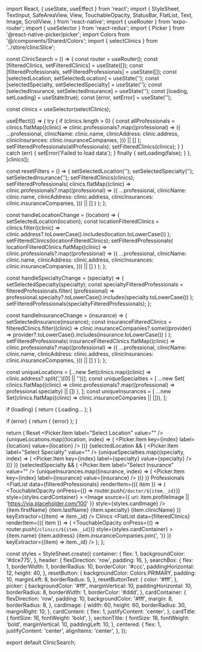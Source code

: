 import React, { useState, useEffect } from 'react';
import {
  StyleSheet,
  TextInput,
  SafeAreaView,
  View,
  TouchableOpacity,
  StatusBar,
  FlatList,
  Text,
  Image,
  ScrollView,
} from 'react-native';
import { useRouter } from 'expo-router';
import { useSelector } from 'react-redux';
import { Picker } from '@react-native-picker/picker';
import Colors from '@/components/Shared/Colors';
import { selectClinics } from '../store/clinicSlice';

const ClinicSearch = () => {
  const router = useRouter();
  const [filteredClinics, setFilteredClinics] = useState([]);
  const [filteredProfessionals, setFilteredProfessionals] = useState([]);
  const [selectedLocation, setSelectedLocation] = useState('');
  const [selectedSpecialty, setSelectedSpecialty] = useState('');
  const [selectedInsurance, setSelectedInsurance] = useState('');
  const [loading, setLoading] = useState(true);
  const [error, setError] = useState('');

  const clinics = useSelector(selectClinics);

  useEffect(() => {
    try {
      if (clinics.length > 0) {
        const allProfessionals = clinics.flatMap((clinic) =>
          clinic.professionals?.map((professional) => ({
            ...professional,
            clinicName: clinic.name,
            clinicAddress: clinic.address,
            clinicInsurances: clinic.insuranceCompanies,
          })) || []
        );
        setFilteredProfessionals(allProfessionals);
        setFilteredClinics(clinics);
      }
    } catch (err) {
      setError('Failed to load data');
    } finally {
      setLoading(false);
    }
  }, [clinics]);

  const resetFilters = () => {
    setSelectedLocation('');
    setSelectedSpecialty('');
    setSelectedInsurance('');
    setFilteredClinics(clinics);
    setFilteredProfessionals(
      clinics.flatMap((clinic) =>
        clinic.professionals?.map((professional) => ({
          ...professional,
          clinicName: clinic.name,
          clinicAddress: clinic.address,
          clinicInsurances: clinic.insuranceCompanies,
        })) || []
      )
    );
  };

  const handleLocationChange = (location) => {
    setSelectedLocation(location);
    const locationFilteredClinics = clinics.filter((clinic) =>
      clinic.address?.toLowerCase().includes(location.toLowerCase())
    );
    setFilteredClinics(locationFilteredClinics);
    setFilteredProfessionals(
      locationFilteredClinics.flatMap((clinic) =>
        clinic.professionals?.map((professional) => ({
          ...professional,
          clinicName: clinic.name,
          clinicAddress: clinic.address,
          clinicInsurances: clinic.insuranceCompanies,
        })) || []
      )
    );
  };

  const handleSpecialtyChange = (specialty) => {
    setSelectedSpecialty(specialty);
    const specialtyFilteredProfessionals = filteredProfessionals.filter(
      (professional) =>
        professional.specialty?.toLowerCase().includes(specialty.toLowerCase())
    );
    setFilteredProfessionals(specialtyFilteredProfessionals);
  };

  const handleInsuranceChange = (insurance) => {
    setSelectedInsurance(insurance);
    const insuranceFilteredClinics = filteredClinics.filter((clinic) =>
      clinic.insuranceCompanies?.some((provider) =>
        provider?.toLowerCase().includes(insurance.toLowerCase())
      )
    );
    setFilteredProfessionals(
      insuranceFilteredClinics.flatMap((clinic) =>
        clinic.professionals?.map((professional) => ({
          ...professional,
          clinicName: clinic.name,
          clinicAddress: clinic.address,
          clinicInsurances: clinic.insuranceCompanies,
        })) || []
      )
    );
  };

  const uniqueLocations = [...new Set(clinics.map((clinic) => clinic.address?.split(',')[0] || ''))];
  const uniqueSpecialties = [
    ...new Set(
      clinics.flatMap((clinic) => clinic.professionals?.map((professional) => professional.specialty) || [])
    ),
  ];
  const uniqueInsurances = [
    ...new Set(clinics.flatMap((clinic) => clinic.insuranceCompanies || [])),
  ];

  if (loading) {
    return (
      <View style={styles.centered}>
        <Text>Loading...</Text>
      </View>
    );
  }

  if (error) {
    return (
      <View style={styles.centered}>
        <Text>{error}</Text>
      </View>
    );
  }

  return (
    <SafeAreaView style={styles.container}>
      <StatusBar barStyle="dark-content" />
      <View style={styles.header}>
        <TextInput
          placeholder="Search clinics or professionals"
          style={styles.searchBox}
          editable={false}
        />
        <TouchableOpacity onPress={resetFilters} style={styles.resetButton}>
          <Text style={styles.resetButtonText}>Reset</Text>
        </TouchableOpacity>
      </View>
      <ScrollView>
        <Picker selectedValue={selectedLocation} onValueChange={handleLocationChange} style={styles.picker}>
          <Picker.Item label="Select Location" value="" />
          {uniqueLocations.map((location, index) => (
            <Picker.Item key={index} label={location} value={location} />
          ))}
        </Picker>
        {selectedLocation && (
          <Picker selectedValue={selectedSpecialty} onValueChange={handleSpecialtyChange} style={styles.picker}>
            <Picker.Item label="Select Specialty" value="" />
            {uniqueSpecialties.map((specialty, index) => (
              <Picker.Item key={index} label={specialty} value={specialty} />
            ))}
          </Picker>
        )}
        {selectedSpecialty && (
          <Picker selectedValue={selectedInsurance} onValueChange={handleInsuranceChange} style={styles.picker}>
            <Picker.Item label="Select Insurance" value="" />
            {uniqueInsurances.map((insurance, index) => (
              <Picker.Item key={index} label={insurance} value={insurance} />
            ))}
          </Picker>
        )}
        <View>
          <Text style={styles.sectionTitle}>Professionals</Text>
          <FlatList
            data={filteredProfessionals}
            renderItem={({ item }) => (
              <TouchableOpacity
                onPress={() => router.push(`/doctor/${item._id}`)}
                style={styles.cardContainer}
              >
                <Image
                  source={{ uri: item.profileImage || 'https://via.placeholder.com/100' }}
                  style={styles.cardImage}
                />
                <View style={styles.cardContent}>
                  <Text style={styles.cardTitle}>{item.firstName} {item.lastName}</Text>
                  <Text>{item.specialty}</Text>
                  <Text>{item.clinicName}</Text>
                </View>
              </TouchableOpacity>
            )}
            keyExtractor={(item) => item._id}
          />
          <Text style={styles.sectionTitle}>Clinics</Text>
          <FlatList
            data={filteredClinics}
            renderItem={({ item }) => (
              <TouchableOpacity
                onPress={() => router.push(`/clinics/${item._id}`)}
                style={styles.cardContainer}
              >
                <View style={styles.cardContent}>
                  <Text style={styles.cardTitle}>{item.name}</Text>
                  <Text>{item.address}</Text>
                  <Text>{item.insuranceCompanies.join(', ')}</Text>
                </View>
              </TouchableOpacity>
            )}
            keyExtractor={(item) => item._id}
          />
        </View>
      </ScrollView>
    </SafeAreaView>
  );
};

const styles = StyleSheet.create({
  container: {
    flex: 1,
    backgroundColor: '#dce775',
  },
  header: {
    flexDirection: 'row',
    padding: 16,
  },
  searchBox: {
    flex: 1,
    borderWidth: 1,
    borderRadius: 10,
    borderColor: '#ccc',
    paddingHorizontal: 12,
    height: 40,
  },
  resetButton: {
    backgroundColor: Colors.PRIMARY,
    padding: 10,
    marginLeft: 8,
    borderRadius: 5,
  },
  resetButtonText: {
    color: '#fff',
  },
  picker: {
    backgroundColor: '#fff',
    marginVertical: 10,
    paddingHorizontal: 10,
    borderRadius: 8,
    borderWidth: 1,
    borderColor: '#ddd',
  },
  cardContainer: {
    flexDirection: 'row',
    padding: 10,
    backgroundColor: '#fff',
    margin: 8,
    borderRadius: 8,
  },
  cardImage: {
    width: 60,
    height: 60,
    borderRadius: 30,
    marginRight: 10,
  },
  cardContent: {
    flex: 1,
    justifyContent: 'center',
  },
  cardTitle: {
    fontSize: 16,
    fontWeight: 'bold',
  },
  sectionTitle: {
    fontSize: 18,
    fontWeight: 'bold',
    marginVertical: 10,
    paddingLeft: 10,
  },
  centered: {
    flex: 1,
    justifyContent: 'center',
    alignItems: 'center',
  },
});

export default ClinicSearch;
